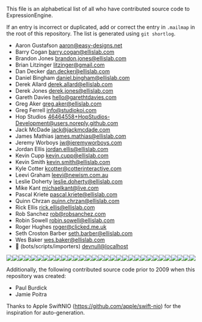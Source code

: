 This file is an alphabetical list of all who have contributed source code to ExpressionEngine.

If an entry is incorrect or duplicated, add or correct the entry in `.mailmap` in the root of this repository. The list is generated using `git shortlog`.

- Aaron Gustafson <aaron@easy-designs.net>
- Barry Cogan <barry.cogan@ellislab.com>
- Brandon Jones <brandon.jones@ellislab.com>
- Brian Litzinger <litzinger@gmail.com>
- Dan Decker <dan.decker@ellislab.com>
- Daniel Bingham <daniel.bingham@ellislab.com>
- Derek Allard <derek.allard@ellislab.com>
- Derek Jones <derek.jones@ellislab.com>
- Gareth Davies <hello@garethtdavies.com>
- Greg Aker <greg.aker@ellislab.com>
- Greg Ferrell <info@studiokoi.com>
- Hop Studios <46464558+HopStudios-Development@users.noreply.github.com>
- Jack McDade <jack@jackmcdade.com>
- James Mathias <james.mathias@ellislab.com>
- Jeremy Worboys <jw@jeremyworboys.com>
- Jordan Ellis <jordan.ellis@ellislab.com>
- Kevin Cupp <kevin.cupp@ellislab.com>
- Kevin Smith <kevin.smith@ellislab.com>
- Kyle Cotter <kcotter@cotterinteractive.com>
- Leevi Graham <leevi@newism.com.au>
- Leslie Doherty <leslie.doherty@ellislab.com>
- Mike Kant <michaelkant@live.com>
- Pascal Kriete <pascal.kriete@ellislab.com>
- Quinn Chrzan <quinn.chrzan@ellislab.com>
- Rick Ellis <rick.ellis@ellislab.com>
- Rob Sanchez <rob@robsanchez.com>
- Robin Sowell <robin.sowell@ellislab.com>
- Roger Hughes <roger@clicked.me.uk>
- Seth Croston Barber <seth.barber@ellislab.com>
- Wes Baker <wes.baker@ellislab.com>
- 🤖 (bots/scripts/importers) <devnull@localhost>

![](https://www.gravatar.com/avatar/323311bb4cc5af1a4b2c5c26b4cfc5a3.jpg?r=pg&d=robohash )![](https://www.gravatar.com/avatar/fd949d0a7e4991516b70f53e1cd32687.jpg?r=pg&d=robohash )![](https://www.gravatar.com/avatar/44ef19fe2f0d9f5047279a585663fd67.jpg?r=pg&d=robohash )![](https://www.gravatar.com/avatar/069965463531f082c67fa8087eff0b05.jpg?r=pg&d=robohash )![](https://www.gravatar.com/avatar/3e9d57bf5c8481eca26817339b1a3bd2.jpg?r=pg&d=robohash )![](https://www.gravatar.com/avatar/29abcce86d2506d61ac673588eb8a7d1.jpg?r=pg&d=robohash )![](https://www.gravatar.com/avatar/516e0d6461814f8a47c7fa649359e153.jpg?r=pg&d=robohash )![](https://www.gravatar.com/avatar/bcf753700280546563d4a604e3a71060.jpg?r=pg&d=robohash )![](https://www.gravatar.com/avatar/91d827f8f25f63b8112790de73a1d938.jpg?r=pg&d=robohash )![](https://www.gravatar.com/avatar/06fa48390d4d830b110af14955586a93.jpg?r=pg&d=robohash )![](https://www.gravatar.com/avatar/799094e096097741819df942dd34345b.jpg?r=pg&d=robohash )![](https://www.gravatar.com/avatar/742b52b2e6a0c30489c5920a1a74b16e.jpg?r=pg&d=robohash )![](https://www.gravatar.com/avatar/d97bb7470a585d1f835e0830c01f0b20.jpg?r=pg&d=robohash )![](https://www.gravatar.com/avatar/5cd8a4f8e479da78fc66fbb2367399d4.jpg?r=pg&d=robohash )![](https://www.gravatar.com/avatar/957b0b58ae039db05df43e46c1e0b333.jpg?r=pg&d=robohash )![](https://www.gravatar.com/avatar/aa4bb05aae17dee79b899506017a39ee.jpg?r=pg&d=robohash )![](https://www.gravatar.com/avatar/b3aee19cfd195316fa300ba8e57e6fd2.jpg?r=pg&d=robohash )![](https://www.gravatar.com/avatar/135073ed48a5ff8fb6fcda84df0b5723.jpg?r=pg&d=robohash )![](https://www.gravatar.com/avatar/52b49de838ac68b9b5f7c9694a03bc2b.jpg?r=pg&d=robohash )![](https://www.gravatar.com/avatar/82c0460c0faad308ffe33968c614f539.jpg?r=pg&d=robohash )![](https://www.gravatar.com/avatar/fef8890999449994c34b5f22d29e510d.jpg?r=pg&d=robohash )![](https://www.gravatar.com/avatar/a2b77333c38e0478272301b78691c0f9.jpg?r=pg&d=robohash )![](https://www.gravatar.com/avatar/1d157c5426bdf80e829b92446c930291.jpg?r=pg&d=robohash )![](https://www.gravatar.com/avatar/18b650e3eb0eb19d390b600b89c54a08.jpg?r=pg&d=robohash )![](https://www.gravatar.com/avatar/5dab46346a7e1ddf461a71c6b05101c0.jpg?r=pg&d=robohash )![](https://www.gravatar.com/avatar/92508cc5ce3ed75dd47b4d508b0de8bd.jpg?r=pg&d=robohash )![](https://www.gravatar.com/avatar/9950bab22f7c1baaf19484f54cec5717.jpg?r=pg&d=robohash )![](https://www.gravatar.com/avatar/a3913e91ee062726d4e6d1eca9071d0b.jpg?r=pg&d=robohash )![](https://www.gravatar.com/avatar/ec72c77b2a1e31882eaafa9c888c84eb.jpg?r=pg&d=robohash )![](https://www.gravatar.com/avatar/94260e052fa9c0df9e87428d07c2966a.jpg?r=pg&d=robohash )![](https://www.gravatar.com/avatar/1e2785ef5c8fd9fdf4fb3e01a2328b11.jpg?r=pg&d=robohash )

Additionally, the following contributed source code prior to 2009 when this repository was created:

- Paul Burdick
- Jamie Poitra

Thanks to Apple SwiftNIO (https://github.com/apple/swift-nio) for the inspiration for auto-generation.
